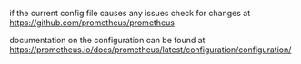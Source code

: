 if the current config file causes any issues check for changes at https://github.com/prometheus/prometheus

documentation on the configuration can be found at https://prometheus.io/docs/prometheus/latest/configuration/configuration/
